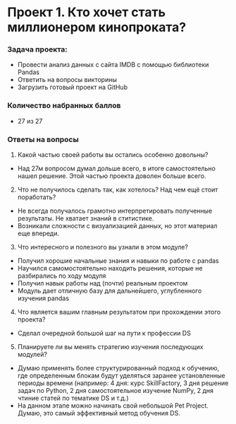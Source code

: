 # Проект 1. Кто хочет стать миллионером кинопроката?

### Задача проекта:
* Провести анализ данных с сайта IMDB с помощью библиотеки Pandas
* Ответить на вопросы викторины
* Загрузить готовый проект на GitHub

### Количество набранных баллов 
* 27 из 27

### Ответы на вопросы

1. Какой частью своей работы вы остались особенно довольны?
* Над 27м вопросом думал дольше всего, в итоге самостоятельно нашел решение. Этой частью проекта доволен больше всего.

2. Что не получилось сделать так, как хотелось? Над чем ещё стоит поработать?
* Не всегда получалось грамотно интерпретировать полученные результаты. Не хватает знаний в ститистике.
* Возникали сложности с визуализацией данных, но этот материал еще впереди.

3. Что интересного и полезного вы узнали в этом модуле?
* Получил хорошие начальные знания и навыки по работе с pandas
* Научился самомостоятельно находить решения, которые не разбирались по ходу модуля
* Получил навык работы над (почти) реальным проектом
* Модуль дает отличную базу для дальнейшего, углубленного изучения pandas 

4. Что является вашим главным результатом при прохождении этого проекта?
* Сделал очередной большой шаг на пути к профессии DS

5. Планируете ли вы менять стратегию изучения последующих модулей?
* Думаю применять более структурированный подход к обучению, где определенным блокам будут уделяться заранее установленные периоды времени (например: 4 дня: курс SkillFactory, 3 дня решение задач по Python, 2 дня самостоятельное изучение NumPy, 2 дня чтиние статей по тематике DS и т.д.)
* На данном этапе можно начинать свой небольшой Pet Project. Думаю, это самый эффективный метод обучения DS.
